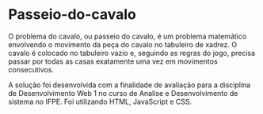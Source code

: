 # Passeio-do-cavalo
O problema do cavalo, ou passeio do cavalo, é um problema matemático envolvendo o movimento da peça do cavalo no tabuleiro de xadrez. O cavalo é colocado no tabuleiro vazio e, seguindo as regras do jogo, precisa passar por todas as casas exatamente uma vez em movimentos consecutivos.

A solução foi desenvolvida com a finalidade de avaliação para a disciplina de Desenvolvimento Web 1 no curso de Analise e Desenvolvimento de sistema no IFPE. Foi utilizando HTML, JavaScript e CSS. 
